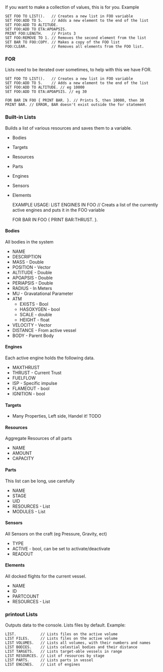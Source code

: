 ﻿If you want to make a collection of values, this is for you. Example
    
    SET FOO TO LIST().   // Creates a new list in FOO variable
    SET FOO:ADD TO 5.    // Adds a new element to the end of the list
    SET FOO:ADD TO ALTITUDE. 
    SET FOO:ADD TO ETA:APOAPSIS. 
    PRINT FOO:LENGTH.    // Prints 3
    SET FOO:REMOVE TO 1. // Removes the second element from the list
    SET BAR TO FOO:COPY. // Makes a copy of the FOO list
    FOO:CLEAR.           // Removes all elements from the FOO list.

### FOR

Lists need to be iterated over sometimes, to help with this we have FOR.

    SET FOO TO LIST().   // Creates a new list in FOO variable
    SET FOO:ADD TO 5.    // Adds a new element to the end of the list
    SET FOO:ADD TO ALTITUDE. // eg 10000
    SET FOO:ADD TO ETA:APOAPSIS. // eg 30 

    FOR BAR IN FOO { PRINT BAR. }. // Prints 5, then 10000, then 30
    PRINT BAR. // ERROR, BAR doesn't exist outside the for statement

### Built-in Lists

Builds a list of various resources and saves them to a variable.

* Bodies
* Targets
* Resources
* Parts
* Engines
* Sensors 
* Elements

    EXAMPLE USAGE:
    LIST ENGINES IN FOO // Creats a list of the currently active engines and puts it in the FOO variable

    FOR BAR IN FOO {
        PRINT BAR:THRUST.
    }.

#### Bodies

All bodies in the system

* NAME
* DESCRIPTION
* MASS - Double
* POSITION - Vector
* ALTITUDE - Double
* APOAPSIS - Double
* PERIAPSIS - Double
* RADIUS - In Meters
* MU - Gravatational Parameter
* ATM
    * EXISTS - Bool
    * HASOXYGEN - bool
    * SCALE - double
    * HEIGHT - float
* VELOCITY  - Vector
* DISTANCE - From active vessel
* BODY - Parent Body

#### Engines

Each active engine holds the following data.
    
* MAXTHRUST
* THRUST - Current Trust
* FUELFLOW 
* ISP - Specific impulse
* FLAMEOUT - bool
* IGNITION - bool

#### Targets

* Many Properties, Left side, Handel it! TODO

#### Resources

Aggregate Resources of all parts

* NAME
* AMOUNT
* CAPACITY

#### Parts

This list can be long, use carefully 

* NAME
* STAGE
* UID 
* RESOURCES - List
* MODULES - List

#### Sensors

All Sensors on the craft (eg Pressure, Gravity, ect)

* TYPE
* ACTIVE - bool, can be set to activate/deactivate
* READOUT

#### Elements

All docked flights for the current vessel. 

* NAME
* ID
* PARTCOUNT
* RESOURCES - List

### printout Lists

Outputs data to the console. Lists files by default.
Example:

    LIST.           // Lists files on the active volume
    LIST FILES.     // Lists files on the active volume
    LIST VOLUMES.   // Lists all volumes, with their numbers and names
    LIST BODIES.    // Lists celestial bodies and their distance
    LIST TARGETS.   // Lists target-able vessels in range
    LIST RESOURCES. // List of resources by stage
    LIST PARTS.     // Lists parts in vessel
    LIST ENGINES.   // List of engines
